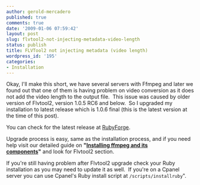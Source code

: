```yaml
---
author: gerold-mercadero
published: true
comments: true
date: '2009-01-06 07:59:42'
layout: post
slug: flvtool2-not-injecting-metadata-video-length
status: publish
title: FLVTool2 not injecting metadata (video length)
wordpress_id: '195'
categories:
- Installation
---
```


Okay, I'll make this short, we have several servers with Ffmpeg and later we found out that one of them is having problem on video conversion as it does not add the video length to the output file.  This issue was caused by older version of Flvtool2, version 1.0.5 RC6 and below.  So I upgraded my installation to latest release which is 1.0.6 final (this is the latest version at the time of this post).

You can check for the latest release at [RubyForge](http://rubyforge.org/frs/?group_id=1096).

Upgrade process is easy, same as the installation process, and if you need help visit our detailed guide on **"[Installing ffmpeg and its components](http://linuxsysadminblog.com/2008/06/install-ffmpeg-ffmpeg-php-and-audio-binaries-on-centos-rhel-system-with-cpanel/)"** and look for Flvtool2 section.

If you're still having problem after Flvtool2 upgrade check your Ruby installation as you may need to update it as well.  If you're on a Cpanel server you can use Cpanel's Ruby install script at `/scripts/installruby`".
